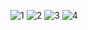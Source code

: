 ![1](https://github.com/KrzysztofBojarczuk/PCLine-computer-shops/assets/69596796/f100d77c-7e34-493b-9bcf-5607cebc3f16)
![2](https://github.com/KrzysztofBojarczuk/PCLine-computer-shops/assets/69596796/11fb2724-91f1-4dd6-95aa-42f7850e9d65)
![3](https://github.com/KrzysztofBojarczuk/PCLine-computer-shops/assets/69596796/7311fae2-5560-41f3-96a1-86771a8d65a1)
![4](https://github.com/KrzysztofBojarczuk/PCLine-computer-shops/assets/69596796/05cae00d-484e-49ed-b86e-a92a1b329999)
